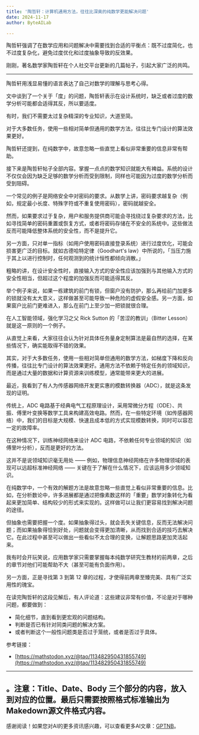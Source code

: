 ```yaml
---
title: '陶哲轩：计算机通用方法，往往比深奥的纯数学更能解决问题'
date: 2024-11-17
author: ByteAILab

---
```


陶哲轩强调了在数学应用和问题解决中需要找到合适的平衡点：既不过度简化，也不过度复杂化，避免过度优化和过度抽象导致的反效果。 

刚刚，著名数学家陶哲轩在个人社交平台更新的几篇帖子，引起大家广泛的共鸣。

---


陶哲轩用浅显易懂的语言表达了自己对数学的理解与思考心得。 

文中谈到了一个关于「度」的问题，陶哲轩表示在设计系统时，缺乏或者过度的数学分析可能都会适得其反，所以要适度。

有时，我们不需要太过复杂精深的专业知识，大道至简。

对于大多数任务，使用一些相对简单但通用的数学方法，往往比专门设计的算法效果更好。

陶哲轩还提到，在纯数学中，故意忽略一些直觉上看似非常重要的信息非常有帮助。

接下来是陶哲轩帖子全部内容。掌握一点点的数学知识就能大有裨益。系统的设计不仅仅会因为缺乏足够的数学分析而受到限制，同样也可能因为过度的数学分析而受到阻碍。 

一个常见的例子是网络安全中对密码的要求。从数学上讲，密码要求越复杂（例如，规定最小长度、特殊字符或不重复使用密码），密码就越安全。

然而，如果要求过于复杂，用户和服务提供商可能会寻找绕过复杂要求的方法，比如寻找简单的密码重置或恢复方式，或者将密码存储在不安全的系统中。这些做法反而可能降低整体系统的安全性，而不是提升它。 

另一方面，只对单一指标（如用户使用密码直接登录系统）进行过度优化，可能会损害更广泛的目标。就如古德哈特定律（Goodhart's law）中所说的，「当压力施于其上以进行控制时，任何观测到的统计恒性都倾向消散。」

粗略的讲，在设计安全性时，直接输入方式的安全性应该加强到与其他输入方式的安全性相当，但超过这个程度的加强反而可能适得其反。

举个例子来说，如果一栋建筑的前门有锁，但窗户没有防护，那么再给前门加更多的锁就没有太大意义，这样做甚至可能导致一种危险的虚假安全感。另一方面，如果窗户比前门更难进入，那么在前门上至少加一把锁就很合理。 

在人工智能领域，强化学习之父 Rick Sutton 的「苦涩的教训」（Bitter Lesson）就是这一原则的一个例子。

从直觉上来看，大家往往会认为针对具体任务量身定制算法是最自然的选择，在某些情况下，确实能取得不错的效果。

其实，对于大多数任务，使用一些相对简单但通用的数学方法，如梯度下降和反向传播，往往比专门设计的算法效果更好。通用方法不依赖于特定任务的领域知识，而是通过大量的数据和计算资源来训练模型，通常能带来更大的进展。

最近，我看到了有人为传感器网络开发更实惠的模数转换器（ADC），就是这条发现的证明。

传统上，ADC 电路基于经典电气工程原理设计，采用常微分方程（ODE）、共振、傅里叶变换等数学工具来构建高效电路。然而，在一些特定环境（如传感器网络）中，我们的目标是大规模、快速且成本低的方式实现模数转换，同时可以容忍一定的故障率。

在这种情况下，训练神经网络来设计 ADC 电路，不依赖任何专业领域的知识（如傅里叶分析），反而是更好的方法。

这并不是说领域知识毫无用处 —— 例如，物理信息神经网络在许多物理领域的表现可以远超标准神经网络 —— 关键在于了解在什么情况下，应该运用多少领域知识。

在纯数学中，一个有效的解题方法是故意忽略一些直觉上看似非常重要的信息。比如，在分析数论中，许多进展都是通过把像素数这样的「重要」数学对象转化为看起来更加简单、结构较少的形式来实现的。这样做可以让我们更容易找到解决问题的途径。

但抽象也需要把握一个度。如果抽象得过头，就会丢失关键信息，反而无法解决问题；而如果抽象得恰到好处，问题就会变得更加清晰，从而找到合适的技巧去解决它。在此过程中甚至可以做出一些看似不太合理的变换，让解题思路更加灵活起来。

我有时会开玩笑说，应用数学家只需要掌握每本纯数学研究生教材的前两章，之后的章节对他们可能帮助不大（甚至可能有负面作用）。

另一方面，正是寻找第 3 到第 12 章的过程，才使得前两章至臻完美、具有广泛实用性的瑰宝。

在读完陶哲轩的这段见解后，有人评论道：这些建议非常有价值，不论是对于哪种问题，都要做到： 

- 简化细节，直到看到更宏观的问题结构。
- 判断是否已有针对同类问题的解决方案。
- 或者判断这个一般性问题类是否过于笼统，或者是否过于具体。

参考链接：

- [https://mathstodon.xyz/@tao/113482950431855749](https://mathstodon.xyz/@tao/113482950431855749)

---

。注意：Title、Date、Body 三个部分的内容，放入到对应的位置。最后只需要按照格式标准输出为Makedown源文件格式内容。
---
感谢阅读！如果您对AI的更多资讯感兴趣，可以查看更多AI文章：[GPTNB](https://gptnb.com)。